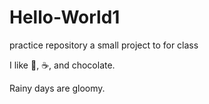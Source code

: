 # Hello-World1
practice repository
a small project to for class

I like :tea:, :coffee:, and chocolate.

Rainy days are gloomy.
